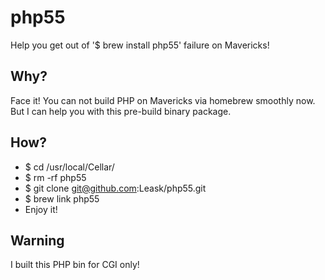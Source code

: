 php55
=====

Help you get out of '$ brew install php55' failure on Mavericks!


## Why?

Face it! You can not build PHP on Mavericks via homebrew smoothly now. But I can help you with this pre-build binary package.


## How?
* $ cd /usr/local/Cellar/
* $ rm -rf php55
* $ git clone git@github.com:Leask/php55.git
* $ brew link php55
* Enjoy it!


## Warning

I built this PHP bin for CGI only!
